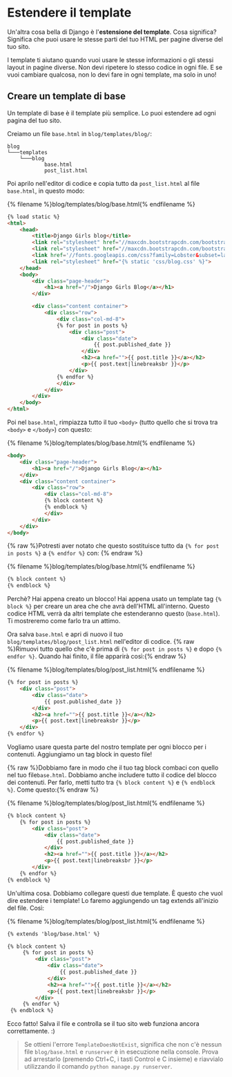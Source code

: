 # Estendere il template

Un'altra cosa bella di Django è l'**estensione del template**. Cosa significa? Significa che puoi usare le stesse parti del tuo HTML per pagine diverse del tuo sito.

I template ti aiutano quando vuoi usare le stesse informazioni o gli stessi layout in pagine diverse. Non devi ripetere lo stesso codice in ogni file. E se vuoi cambiare qualcosa, non lo devi fare in ogni template, ma solo in uno!

## Creare un template di base

Un template di base è il template più semplice. Lo puoi estendere ad ogni pagina del tuo sito.

Creiamo un file `base.html` in `blog/templates/blog/`:

    blog
    └───templates
        └───blog
                base.html
                post_list.html
    

Poi aprilo nell'editor di codice e copia tutto da `post_list.html` al file `base.html`, in questo modo:

{% filename %}blog/templates/blog/base.html{% endfilename %}

```html
{% load static %}
<html>
    <head>
        <title>Django Girls blog</title>
        <link rel="stylesheet" href="//maxcdn.bootstrapcdn.com/bootstrap/3.2.0/css/bootstrap.min.css">
        <link rel="stylesheet" href="//maxcdn.bootstrapcdn.com/bootstrap/3.2.0/css/bootstrap-theme.min.css">
        <link href='//fonts.googleapis.com/css?family=Lobster&subset=latin,latin-ext' rel='stylesheet' type='text/css'>
        <link rel="stylesheet" href="{% static 'css/blog.css' %}">
    </head>
    <body>
        <div class="page-header">
            <h1><a href="/">Django Girls Blog</a></h1>
        </div>

        <div class="content container">
            <div class="row">
                <div class="col-md-8">
                {% for post in posts %}
                    <div class="post">
                        <div class="date">
                            {{ post.published_date }}
                        </div>
                        <h2><a href="">{{ post.title }}</a></h2>
                        <p>{{ post.text|linebreaksbr }}</p>
                    </div>
                {% endfor %}
                </div>
            </div>
        </div>
    </body>
</html>
```

Poi nel `base.html`, rimpiazza tutto il tuo `<body>` (tutto quello che si trova tra `<body>` e `</body>`) con questo:

{% filename %}blog/templates/blog/base.html{% endfilename %}

```html
<body>
    <div class="page-header">
        <h1><a href="/">Django Girls Blog</a></h1>
    </div>
    <div class="content container">
        <div class="row">
            <div class="col-md-8">
            {% block content %}
            {% endblock %}
            </div>
        </div>
    </div>
</body>
```

{% raw %}Potresti aver notato che questo sostituisce tutto da `{% for post in posts %}` a `{% endfor %}` con: {% endraw %}

{% filename %}blog/templates/blog/base.html{% endfilename %}

```html
{% block content %}
{% endblock %}
```

Perchè? Hai appena creato un blocco! Hai appena usato un template tag `{% block %}` per creare un area che che avrà dell'HTML all'interno. Questo codice HTML verrà da altri template che estenderanno questo (`base.html`). Ti mostreremo come farlo tra un attimo.

Ora salva `base.html` e apri di nuovo il tuo `blog/templates/blog/post_list.html` nell'editor di codice. {% raw %}Rimuovi tutto quello che c'è prima di `{% for post in posts %}` e dopo `{% endfor %}`. Quando hai finito, il file apparirà così:{% endraw %}

{% filename %}blog/templates/blog/post_list.html{% endfilename %}

```html
{% for post in posts %}
    <div class="post">
        <div class="date">
            {{ post.published_date }}
        </div>
        <h2><a href="">{{ post.title }}</a></h2>
        <p>{{ post.text|linebreaksbr }}</p>
    </div>
{% endfor %}
```

Vogliamo usare questa parte del nostro template per ogni blocco per i contenuti. Aggiungiamo un tag block in questo file!

{% raw %}Dobbiamo fare in modo che il tuo tag block combaci con quello nel tuo file`base.html`. Dobbiamo anche includere tutto il codice del blocco dei contenuti. Per farlo, metti tutto tra `{% block content %}` e `{% endblock %}`. Come questo:{% endraw %}

{% filename %}blog/templates/blog/post_list.html{% endfilename %}

```html
{% block content %}
    {% for post in posts %}
        <div class="post">
            <div class="date">
                {{ post.published_date }}
            </div>
            <h2><a href="">{{ post.title }}</a></h2>
            <p>{{ post.text|linebreaksbr }}</p>
        </div>
    {% endfor %}
{% endblock %}
```

Un'ultima cosa. Dobbiamo collegare questi due template. È questo che vuol dire estendere i template! Lo faremo aggiungendo un tag extends all'inizio del file. Così:

{% filename %}blog/templates/blog/post_list.html{% endfilename %}

```html
{% extends 'blog/base.html' %}

{% block content %}
     {% for post in posts %}
         <div class="post">
             <div class="date">
                 {{ post.published_date }}
             </div>
             <h2><a href="">{{ post.title }}</a></h2>
             <p>{{ post.text|linebreaksbr }}</p>
         </div>
     {% endfor %}
 {% endblock %}
```

Ecco fatto! Salva il file e controlla se il tuo sito web funziona ancora correttamente. :)

> Se ottieni l'errore `TemplateDoesNotExist`, significa che non c'è nessun file `blog/base.html` e `runserver` è in esecuzione nella console. Prova ad arrestarlo (premendo Ctrl+C, i tasti Control e C insieme) e riavvialo utilizzando il comando `python manage.py runserver`.